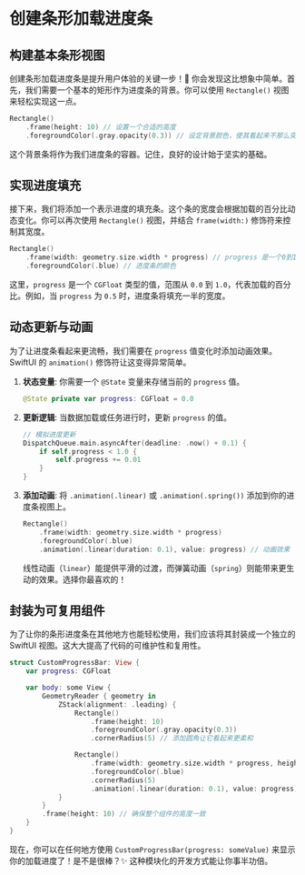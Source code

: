 ﻿# 创建条形加载进度条

## 构建基本条形视图

创建条形加载进度条是提升用户体验的关键一步！🚀 你会发现这比想象中简单。首先，我们需要一个基本的矩形作为进度条的背景。你可以使用 `Rectangle()` 视图来轻松实现这一点。

```swift
Rectangle()
    .frame(height: 10) // 设置一个合适的高度
    .foregroundColor(.gray.opacity(0.3)) // 设定背景颜色，使其看起来不那么突兀
```

这个背景条将作为我们进度条的容器。记住，良好的设计始于坚实的基础。

## 实现进度填充

接下来，我们将添加一个表示进度的填充条。这个条的宽度会根据加载的百分比动态变化。你可以再次使用 `Rectangle()` 视图，并结合 `frame(width:)` 修饰符来控制其宽度。

```swift
Rectangle()
    .frame(width: geometry.size.width * progress) // progress 是一个0到1的值
    .foregroundColor(.blue) // 进度条的颜色
```

这里，`progress` 是一个 `CGFloat` 类型的值，范围从 `0.0` 到 `1.0`，代表加载的百分比。例如，当 `progress` 为 `0.5` 时，进度条将填充一半的宽度。

## 动态更新与动画

为了让进度条看起来更流畅，我们需要在 `progress` 值变化时添加动画效果。SwiftUI 的 `animation()` 修饰符让这变得异常简单。

1.  **状态变量**: 你需要一个 `@State` 变量来存储当前的 `progress` 值。
    ```swift
    @State private var progress: CGFloat = 0.0
    ```
2.  **更新逻辑**: 当数据加载或任务进行时，更新 `progress` 的值。
    ```swift
    // 模拟进度更新
    DispatchQueue.main.asyncAfter(deadline: .now() + 0.1) {
        if self.progress < 1.0 {
            self.progress += 0.01
        }
    }
    ```
3.  **添加动画**: 将 `.animation(.linear)` 或 `.animation(.spring())` 添加到你的进度条视图上。
    ```swift
    Rectangle()
        .frame(width: geometry.size.width * progress)
        .foregroundColor(.blue)
        .animation(.linear(duration: 0.1), value: progress) // 动画效果
    ```
    线性动画（`linear`）能提供平滑的过渡，而弹簧动画（`spring`）则能带来更生动的效果。选择你最喜欢的！

## 封装为可复用组件

为了让你的条形进度条在其他地方也能轻松使用，我们应该将其封装成一个独立的 SwiftUI 视图。这大大提高了代码的可维护性和复用性。

```swift
struct CustomProgressBar: View {
    var progress: CGFloat

    var body: some View {
        GeometryReader { geometry in
            ZStack(alignment: .leading) {
                Rectangle()
                    .frame(height: 10)
                    .foregroundColor(.gray.opacity(0.3))
                    .cornerRadius(5) // 添加圆角让它看起来更柔和

                Rectangle()
                    .frame(width: geometry.size.width * progress, height: 10)
                    .foregroundColor(.blue)
                    .cornerRadius(5)
                    .animation(.linear(duration: 0.1), value: progress) // 动画效果
            }
        }
        .frame(height: 10) // 确保整个组件的高度一致
    }
}
```

现在，你可以在任何地方使用 `CustomProgressBar(progress: someValue)` 来显示你的加载进度了！是不是很棒？✨ 这种模块化的开发方式能让你事半功倍。